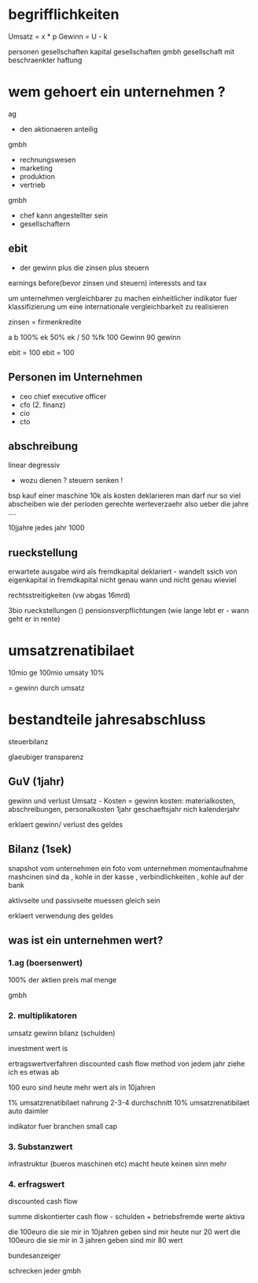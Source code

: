 # begrifflichkeiten

Umsatz = x * p
Gewinn = U - k

personen gesellschaften
kapital gesellschaften
gmbh gesellschaft mit beschraenkter haftung


# wem gehoert ein unternehmen ?
ag
- den aktionaeren anteilig


gmbh
- rechnungswesen
- marketing
- produktion
- vertrieb

gmbh
- chef kann angestellter sein
- gesellschaftern

## ebit

- der gewinn plus die zinsen plus steuern

earnings before(bevor zinsen und steuern) interessts and tax

um unternehmen vergleichbarer zu machen
einheitlicher indikator fuer klassifizierung um eine internationale vergleichbarkeit zu realisieren

zinsen = firmenkredite

a                     b
100% ek               50% ek / 50 %fk
100 Gewinn            90 gewinn

ebit = 100            ebit = 100


## Personen im Unternehmen
- ceo chief executive officer
- cfo (2. finanz)
- cio
- cto


## abschreibung
linear
degressiv
- wozu dienen ?
steuern senken !

bsp kauf einer maschine 10k
als kosten deklarieren
man darf nur so viel abscheiben wie der perioden gerechte werteverzaehr
also ueber die jahre ....

10jjahre jedes jahr 1000


## rueckstellung

erwartete ausgabe wird als fremdkapital deklariert - wandelt ssich von eigenkapital in fremdkapital
nicht genau wann und nicht genau wieviel

rechtsstreitigkeiten (vw abgas 16mrd)

3bio rueckstellungen ()
pensionsverpflichtungen (wie lange lebt er - wann geht er in rente)


# umsatzrenatibilaet

10mio ge
100mio umsaty
10%

= gewinn durch umsatz

# bestandteile jahresabschluss

steuerbilanz

glaeubiger transparenz


## GuV (1jahr)

gewinn und verlust
Umsatz - Kosten = gewinn
kosten: materialkosten, abschreibungen, personalkosten
1jahr geschaeftsjahr nich kalenderjahr

erklaert gewinn/ verlust des geldes

## Bilanz (1sek)
snapshot vom unternehmen ein foto vom unternehmen
momentaufnahme
mashcinen sind da , kohle in der kasse , verbindlichkeiten , kohle auf der bank


aktivseite und passivseite muessen gleich sein


erklaert verwendung des geldes



## was ist ein unternehmen wert?
### 1.ag (boersenwert)
100% der aktien
preis mal menge

gmbh
### 2. multiplikatoren
umsatz gewinn bilanz (schulden)

investment wert is

ertragswertverfahren
discounted cash flow method
von jedem jahr ziehe ich es etwas ab

100 euro sind heute mehr wert als in 10jahren

1% umsatzrenatibilaet nahrung
2-3-4 durchschnitt
10% umsatzrenatibilaet auto daimler

indikator fuer branchen small cap


### 3. Substanzwert

infrastruktur (bueros maschinen etc) macht heute keinen sinn mehr



### 4. erfragswert

discounted cash flow

summe diskontierter cash flow - schulden + betriebsfremde werte aktiva

die 100euro die sie mir in 10jahren geben sind mir heute nur 20 wert
die 100euro die sie mir in 3 jahren geben sind mir 80 wert


bundesanzeiger

schrecken jeder gmbh
